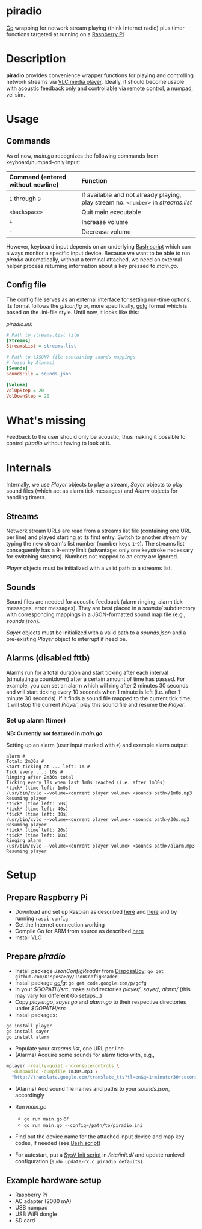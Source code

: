 piradio
=======

[Go](http://golang.org) wrapping for network stream playing (think Internet radio) plus 
timer functions targeted at running on a [Raspberry Pi](http://www.raspberrypi.org/)


Description
===========

**piradio** provides convenience wrapper functions for playing and controlling network streams 
via [VLC media player](http://www.videolan.org/vlc/). Ideally, it should become usable
with acoustic feedback only and controllable via remote control, a numpad, vel sim.

Usage
=====

Commands
--------

As of now, _main.go_ recognizes the following commands from keyboard/numpad-only input:

| Command (entered without newline) | Function |
|:--------|:------------|
| `1` through `9` | If available and not already playing, play stream no. `<number>` in _streams.list_ |
| `<backspace>`    | Quit main executable |
| `+`   | Increase volume |
| `-` | Decrease volume |

However, keyboard input depends on an underlying [Bash script](https://github.com/marthjod/piradio/blob/master/getkey.sh)
which can always monitor a specific input device.
Because we want to be able to run _piradio_ automatically, without a terminal attached, we need an external
helper process returning information about a key pressed to _main.go_.



Config file
-----------

The config file serves as an external interface for setting run-time options.
Its format follows the _gitconfig_ or, more specifically, [gcfg](https://code.google.com/p/gcfg/) format
which is based on the .ini-file style.
Until now, it looks like this:

_piradio.ini_:

```ini
# Path to streams.list file
[Streams]
StreamsList = streams.list

# Path to (JSON) file containing sounds mappings
# (used by Alarms)
[Sounds]
SoundsFile = sounds.json

[Volume]
VolUpStep = 20
VolDownStep = 20

```

What's missing
==============

Feedback to the user should only be acoustic, thus making it possible to control _piradio_ without having to look at it.

Internals
=========

Internally, we use _Player_ objects to play a stream, 
_Sayer_ objects to play sound files (which act as alarm tick messages) 
and _Alarm_ objects for handling timers.

Streams
-------

Network stream URLs are read from a streams list file (containing one URL per line) 
and played starting at its first entry.
Switch to another stream by typing the new stream's list number (number keys `1`-`9`).
The streams list consequently has a 9-entry limit (advantage: only one keystroke necessary for switching streams).
Numbers not mapped to an entry are ignored.

_Player_ objects must be initialized with a valid path to a streams list.

Sounds
------

Sound files are needed for acoustic feedback (alarm ringing, alarm tick messages, error messages).
They are best placed in a _sounds/_ subdirectory with corresponding mappings in a JSON-formatted sound map file (e.g., _sounds.json_).

_Sayer_ objects must be initialized with a valid path to a _sounds.json_ and a pre-existing _Player_ object to interrupt if need be.




Alarms (disabled fttb)
------

Alarms run for a total duration and start ticking after each interval (simulating a countdown) after a certain amount of time 
has passed. For example, you can set an alarm which will ring after 2 minutes 30 seconds and will start ticking
every 10 seconds when 1 minute is left (i.e. after 1 minute 30 seconds). If it finds a sound file mapped 
to the current tick time,
it will stop the current _Player_, play this sound file and resume the _Player_.

### Set up alarm (timer)

**NB: Currently not featured in _main.go_**

Setting up an alarm (user input marked with `#`) and example alarm output:

```
alarm #
Total: 2m30s #
Start ticking at ... left: 1m #
Tick every ...: 10s #
Ringing after 2m30s total
Ticking every 10s when last 1m0s reached (i.e. after 1m30s)
*tick* (time left: 1m0s)
/usr/bin/cvlc --volume=<current player volume> <sounds path>/1m0s.mp3
Resuming player
*tick* (time left: 50s)
*tick* (time left: 40s)
*tick* (time left: 30s)
/usr/bin/cvlc --volume=<current player volume> <sounds path>/30s.mp3
Resuming player
*tick* (time left: 20s)
*tick* (time left: 10s)
Ringing alarm
/usr/bin/cvlc --volume=<current player volume> <sounds path>/alarm.mp3
Resuming player
```


Setup
=====

Prepare Raspberry Pi
--------------------

* Download and set up Raspian as described [here](http://www.raspberrypi.org/downloads)
and [here](http://elinux.org/RPi_Easy_SD_Card_Setup#SD_card_setup) and by running
`raspi-config`
* Get the Internet connection working
* Compile Go for ARM from source as described [here](http://golang.org/doc/install/source)
* Install VLC


Prepare _piradio_
-----------------
* Install package _JsonConfigReader_ from [DisposaBoy](https://github.com/DisposaBoy/JsonConfigReader): `go get github.com/DisposaBoy/JsonConfigReader`
* Install package [_gcfg_](https://code.google.com/p/gcfg): `go get code.google.com/p/gcfg`
* In your _$GOPATH/src_, make subdirectories _player/_, _sayer/_, _alarm/_ (this may vary for different Go setups...) 
* Copy _player.go_, _sayer.go_ and _alarm.go_ to their respective directories under _$GOPATH/src_
* Install packages:

```bash
go install player
go install sayer
go install alarm
```

* Populate your _streams.list_, one URL per line
* (Alarms) Acquire some sounds for alarm ticks with, e.g.,

```bash
mplayer -really-quiet -noconsolecontrols \
  -dumpaudio -dumpfile 1m30s.mp3 \
  "http://translate.google.com/translate_tts?tl=en&q=1+minute+30+seconds+left"
```

* (Alarms) Add sound file names and paths to your _sounds.json_, accordingly
* Run _main.go_
	* `go run main.go` or
	* `go run main.go --config=/path/to/piradio.ini`

* Find out the device name for the attached input device and map key codes, if needed (see [Bash script](https://github.com/marthjod/piradio/blob/master/getkey.sh))
* For autostart, put a [SysV Init script](https://github.com/marthjod/piradio/blob/master/piradio-sysv-init) in _/etc/init.d/_ and update runlevel configuration (`sudo update-rc.d piradio defaults`)


Example hardware setup
-------------

- Raspberry Pi
- AC adapter (2000 mA)
- USB numpad
- USB WiFi dongle
- SD card
